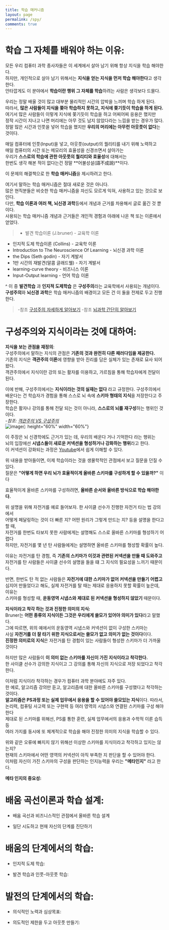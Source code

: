 ```yaml
---
title: 학습 매커니즘
layout: page
permalink: /spy/
comments: true
---
```


# 학습 그 자체를 배워야 하는 이유:
모든 우리 컴퓨터 과학 종사자들은 이 세계에서 살아 남기 위해 항상 지식을 학습 해야한다.<br/>
하지만, 개인적으로 살아 남기 위해서는 **지식을 얻는 지식을 먼저 학습 해야한다**고 생각한다.<br/>
안타깝게도 이 분야에서 **학습이란 행위 그 자체를 학습**하려는 사람은 생각보다 드믈다. <br/>

우리는 정말 배울 것이 많고 대부분 물리적인 시간의 압박을 느끼며 학습 하게 된다.<br/>
따라서, **많은 사람들이 지식을 쫒아 학습하지 못하고, 지식에 쫒기듯이 학습을 하게 된다.**<br/>
여기서 많은 사람들이 이렇게 지식에 쫒기듯이 학습을 하고 어찌어찌 응용은 했지만<br/>
정작 시간이 지나고 나면 머리에는 아무 것도 남지 않았다라는 느낌을 받는 경우가 많다.<br/>
정말 많은 시간과 인풋을 넣어 학습을 했지만 **우리의 머리에는 아무런 아웃풋이 없다**는 것이다.<br/>

매일 컴퓨터에 인풋(Input)을 넣고, 아웃풋(output)의 퀄리티를 내기 위해 노력하고<br/>
매일 컴퓨터의 시간 또는 메모리의 효율성을 신경쓰면서 살아가는<br/>
우리가 **스스로의 학습에 관한 아웃풋의 퀄리티와 효율성**에 대해서는<br/>
한번도 생각 해본 적이 없다는건 정말 **어불성설(語不成說)**이다.<br/>

이 문제의 해결책으로 한 **학습 매커니즘**을 제시하려고 한다.

여기서 말하는 학습 매커니즘은 절대 새로운 것은 아니다. <br/>
많은 현직분들은 비슷한 학습 매커니즘을 자신도 모르게 익혀, 사용하고 있는 것으로 보인다.<br/>
다만, **학습 이론과 여러 책, 뇌신경 과학**등에서 개념과 근거를 차용해서 글로 옮긴 것 뿐이다.<br/>
사용되는 학습 매커니즘 개념과 근거들은 개인적 경험과 아래에 나온 책 또는 이론에서 얻었다.<br/>
> * 발견 학습이론 (J.bruner) - 교육학 이론
* 인지적 도제 학습이론 (Collins) - 교육학 이론
* Introduction to The Neuroscience Of Learning - 뇌신경 과학 이론
* the Dips (Seth godin) -  자기 계발서
* 1만 시간의 재발견(말콤 글래드웰) - 자기 계발서
* learning-curve theory - 비즈니스 이론
* Input-Output learning - 언어 학습 이론

^
이 중 **발견학습** 과 **인지적 도제학습** 은 **구성주의**라는 교육학에서 사용되는 개념이다.<br/>
**구성주의**와 **뇌신경 과학**은 학습 매커니즘의 배경이고 모든 건 이 둘을 전제로 두고 진행 한다.<br/>
> -참조 [구성주의 자세하게 알아보기](https://m.blog.naver.com/PostView.nhn?blogId=keatom01&logNo=140052576302&proxyReferer=https%3A%2F%2Fwww.google.com%2F)
> -참조 [뇌과학 간단히 알아보기](https://medium.com/neuroscience-in-real-life/introduction-to-neuroscience-of-learning-3dd2042b181b)

# 구성주의와 지식이라는 것에 대하여: <br/>

**지식을 보는 관점을 재정의**:<br/>
구성주의에서 말하는 지식의 관점은 **기존의 것과 완전히 다른 패러다임을 제공한다.**<br/>
기존의 지식은 **객관주의 이론**에 영향을 받아 진리를 담은 실체가 있는 존재로 묘사 되어 왔다.<br/>
객관주의에서 지식이란 강의 또는 활자를 이용하고, 가르침을 통해 학습자에게 전달이 된다. <br/>

이에 반해, 구성주의에서는 **지식이라는 것의 실재는 없다** 라고 규정한다. 구성주의에서<br/>
배운다는 건 학습자가 경험을 통해 스스로 뇌 속에 **스키마 형태의 지식**을 저장한다고 주장한다. <br/>
학습은 활자나 강의를 통해 전달 되는 것이 아니라, **스스로의 뇌를 재구성**하는 행위인 것이다.<br/>
_-참조: [객관주의 VS 구성주의](https://ddalgiru.tistory.com/9)<br/>_
![image](../assets/images/spy/shema.jpg){: height="60%" width="60%"}

이 주장은 뇌 신경학에도 근거가 있는 데, 우리의 배운다 거나 기억한다 라는 행위는<br/>
뇌의 입장에선 **시냅스들이 새로운 커넥션을 형성하거나 강화하는 행위**라고 한다.<br/>
이 커넥션이 강화되는 과정은 [Youtube](https://www.youtube.com/watch?v=_nWMP68DqHE)에서 쉽게 이해할 수 있다.<br/>

위 내용을 받아들이면, 이제 학습이라는 것을 생물학적인 관점에서 보고 질문을 던질 수 있다.<br/>
질문은 **"어떻게 하면 우리 뇌가 효율적이게 올바른 스키마를 구성하게 할 수 있을까?"** 이다

효율적이게 올바른 스키마를 구성하려면, **올바른 순서와 올바른 방식으로 학습 해야한다.**<br/>

위 설명을 위해 자전거를 예로 들어보자. 한 사이클 선수가 진행한 자전거 타는 법 강의에서 <br/>
어떻게 페달링하는 것이 더 빠른 지? 어떤 원리가 그렇게 만드는 지? 등을 설명을 한다고 할 때,<br/>
자전거를 한번도 타보지 못한 사람에게는 설명해도 스스로 올바른 스키마를 형성하기 어렵다<br/>
하지만, 자전거를 몇 년 탄 사람들에게는 설명하면 올바른 스키마를 형성할 확률이 높다.<br/>

이유는 자전거를 탄 경험, 즉 **기존의 스키마가 이것과 관련된 커넥션을 만들 때 도와주고**<br/>
자전거를 탄 사람들은 사이클 선수의 설명을 들을 떄 그 지식의 필요성을 느끼기 때문이다.<br/>

반면, 한번도 탄 적 없는 사람들은 **자전거에 대한 스키마가 없어 커넥션을 만들기 어렵고**<br/>
심지어 만들었다고 해도, 실제 자전거를 탈 때는 제대로 응용하지 못할 확률이 높은데, 이유는<br/>
스키마를 형성할 때, **운동영역 시냅스와 제대로 된 커넥션을 형성하지 않았기** 때문이다.<br/>


**지식이라고 착각 하는 것과 진정한 의미의 지식:**<br/>
Bruner는 **어떤 종류의 지식이든 그것은 우리에게 쓸모가 있어야 의미가 있다**라고 말했다.<br/>
그에 따르면, 위의 예에서의 운동영역 시냅스와 커넥션이 없이 구성한 스키마는<br/>
사실 **자전거를 더 잘 타기 위한 지식으로서는 쓸모가 없고 의미가 없는 것이다**이다.<br/>
**진정한 의미로의 지식**은 자전거를 탄 경험이 있는 사람들이 형성한 스키마가 더 가까울 것이다<br/>

하지만 많은 사람들이 **이 의미 없는 스키마를 자신이 가진 지식이라고 착각한다.**<br/>
한 사이클 선수가 강의한 지식이고 그 강의를 통해 자신의 지식으로 저장 되었다고 착각 한다.<br/>

이처럼 지식이라 착각하는 경우가 컴퓨터 과학 분야에도 자주 있다.<br/>
한 예로, 알고리즘 강의만 듣고, 알고리즘에 대한 올바른 스키마를 구성했다고 착각하는 것이다.<br/>
**알고리즘은 PS과정 또는 실제 업무에서 응용을 할 수 있어야 쓸모있는 지식**이다. 따라서,<br/>
논리력, 컴퓨팅 사고력 또는 구현력 등 여러 영역의 시냅스와 연결된 스키마를 구성 해야한다<br/>
제대로 된 스키마를 위해선, PS를 통한 훈련, 실제 업무에서의 응용과 수학적 이론 습득 등<br/>
여러 가지를 동시에 또 체계적으로 학습을 해야 진정한 의미의 지식을 학습할 수 있다.<br/>

위와 같은 오류에 빠지지 않기 위해선 이상한 스키마를 지식이라고 착각하고 있지는 않는지?  <br/>
현재의 스키마에서 어떤 영역의 커넥션이 아직 부족한 지 판단을 할 수 있어야 한다.<br/>
이처럼 자신이 가진 스키마의 구성을 판단하는 인지능력을 우리는 **"메타인지"** 라고 한다.<br/>

**메타 인지의 중요성:**


# 배움 곡선이론과 학습 설계:

- 배움 곡선과 비즈니스적인 관점에서 올바른 학습 설계

- 일단 시도하고 현재 자신의 단계를 진단하기

# 배움의 단계에서의 학습:

  - 인지적 도제 학습:

  - 발견 학습과 인풋-아웃풋 학습:

# 발전의 단계에서의 학습:

  * 의식적인 노력과 심상목표:

  * 의도적인 제한을 두고 아웃풋 만들기:
